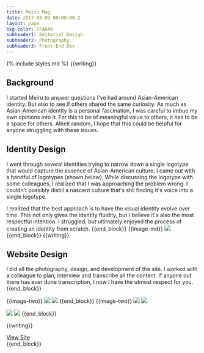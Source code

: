```yaml
---
title: Meiru Mag
date: 2017-03-09 00:00:00 Z
layout: page
bkg-color: FFA6A6
subheader1: Editorial Design
subheader2: Photography
subheader3: Front-End Dev
---
```


{% include styles.md %}
{{writing}}

## Background
I started Meiru to answer questions I've had around Asian-American identity. But also to see if others shared the same curiosity. As much as Asian-American identity is a personal fascination, I was careful to imbue my own opinions into it. For this to be of meaningful value to others, it has to be a space for others. Albeit random, I hope that this could be helpful for anyone struggling with these issues.

## Identity Design

I went through several identities trying to narrow down a single logotype that would capture the essence of Asian-American culture. I came out with a handful of logotypes (shown below). While discussing the logotype with some colleagues, I realized that I was approaching the problem wrong. I couldn't possibly distill a nascent culture that's still finding it's voice into a single logotype.

I realized that the best approach is to have the visual identity evolve over time. This not only gives the identity fluidity, but I believe it's also the most respectful intention.
I struggled, but ultimately enjoyed the process of creating an identity from scratch.
{{end_block}}
{{image-md}}
<img src="/assets/meiru/meiru-identity.png"/>
{{end_block}}
{{writing}}

## Website Design

I did all the photography, design, and development of the site. I worked with a colleague to plan, interview and transcribe all the content. If anyone out there has ever done transcription, I now I have the utmost respect for you.
{{end_block}}

{{image-two}}
<img src="/assets/meiru/store.jpg" class="w-40-l ma2-l self-start"/>
<img src="/assets/meiru/yard.JPG" class="w-40-l ma2-l self-start"/>
{{end_block}}
{{image-two}}
<img class="w-40-l ma2-l self-start" src="/assets/meiru/home1.png">
<img class="w-40-l ma2-l self-start" src="/assets/meiru/home2.png">

<img class="w-40-l ma2-l self-start" src="/assets/meiru/article1.png">
<img class="w-40-l ma2-l self-start" src="/assets/meiru/illo.jpg">
{{end_block}}

{{writing}}
<div class="tc mt3">
  <a href="http://meirumag.com" class="f3 mono tc black line">View Site</a>
</div>
{{end_block}}
